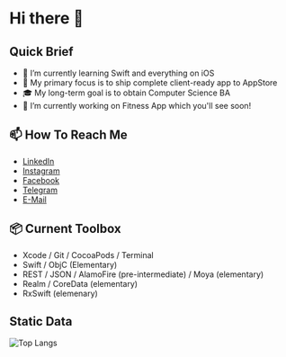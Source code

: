 # Hi there 🙂
## Quick Brief
* 🌱 I’m currently learning Swift and everything on iOS
* 🎯 My primary focus is to ship complete client-ready app to AppStore
* 🎓 My long-term goal is to obtain Computer Science BA
* 🔭 I’m currently working on Fitness App which you'll see soon!

## 📫 How To Reach Me
- [LinkedIn](https://www.linkedin.com/in/dmitry-aksyonov-85a23b118/)   
- [Instagram](https://www.instagram.com/daksyonov)
- [Facebook](https://www.facebook.com/daksyonovmsc/)
- [Telegram](https://t.me.eyedropping/)
- [E-Mail](mailto:dmi.aksyonov@gmail.com) 

## 📦 Curnent Toolbox
- Xcode / Git / CocoaPods / Terminal
- Swift / ObjC (Elementary)
- REST / JSON / AlamoFire (pre-intermediate) / Moya (elementary)
- Realm / CoreData (elementary)
- RxSwift (elemenary)

## Static Data
![Top Langs](https://github-readme-stats.vercel.app/api/top-langs/?username=daksyonov&layout=compact)

<!--
**daksyonov/daksyonov** is a ✨ _special_ ✨ repository because its `README.md` (this file) appears on your GitHub profile.

Here are some ideas to get you started:

- 🔭 I’m currently working on ...
- 🌱 I’m currently learning ...
- 👯 I’m looking to collaborate on ...
- 🤔 I’m looking for help with ...
- 💬 Ask me about ...
- 📫 How to reach me: ...
- 😄 Pronouns: ...
- ⚡ Fun fact: ...
-->
